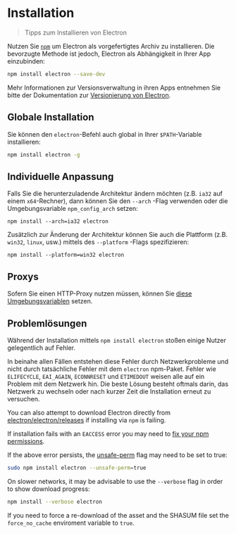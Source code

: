 # Installation

> Tipps zum Installieren von Electron

Nutzen Sie [`npm`](https://docs.npmjs.com/) um Electron als vorgefertigtes Archiv zu installieren. Die bevorzugte Methode ist jedoch, Electron als Abhängigkeit in Ihrer App einzubinden:

```sh
npm install electron --save-dev
```

Mehr Informationen zur Versionsverwaltung in ihren Apps entnehmen Sie bitte der Dokumentation zur [Versionierung von Electron](electron-versioning.md).

## Globale Installation

Sie können den `electron`-Befehl auch global in Ihrer `$PATH`-Variable installieren:

```sh
npm install electron -g
```

## Individuelle Anpassung

Falls Sie die herunterzuladende Architektur ändern möchten (z.B. `ia32` auf einem `x64`-Rechner), dann können Sie den `--arch` -Flag verwenden oder die Umgebungsvariable `npm_config_arch` setzen:

```shell
npm install --arch=ia32 electron
```

Zusätzlich zur Änderung der Architektur können Sie auch die Plattform (z.B. `win32`, `linux`, usw.) mittels des `--platform` -Flags spezifizieren:

```shell
npm install --platform=win32 electron
```

## Proxys

Sofern Sie einen HTTP-Proxy nutzen müssen, können Sie [diese Umgebungsvariablen](https://github.com/request/request/tree/f0c4ec061141051988d1216c24936ad2e7d5c45d#controlling-proxy-behaviour-using-environment-variables) setzen.

## Problemlösungen

Während der Installation mittels `npm install electron` stoßen einige Nutzer gelegentlich auf Fehler.

In beinahe allen Fällen entstehen diese Fehler durch Netzwerkprobleme und nicht durch tatsächliche Fehler mit dem `electron` npm-Paket. Fehler wie `ELIFECYCLE`, `EAI_AGAIN`, `ECONNRESET` und `ETIMEDOUT` weisen alle auf ein Problem mit dem Netzwerk hin. Die beste Lösung besteht oftmals darin, das Netzwerk zu wechseln oder nach kurzer Zeit die Installation erneut zu versuchen.

You can also attempt to download Electron directly from [electron/electron/releases](https://github.com/electron/electron/releases) if installing via `npm` is failing.

If installation fails with an `EACCESS` error you may need to [fix your npm permissions](https://docs.npmjs.com/getting-started/fixing-npm-permissions).

If the above error persists, the [unsafe-perm](https://docs.npmjs.com/misc/config#unsafe-perm) flag may need to be set to true:

```sh
sudo npm install electron --unsafe-perm=true
```

On slower networks, it may be advisable to use the `--verbose` flag in order to show download progress:

```sh
npm install --verbose electron
```

If you need to force a re-download of the asset and the SHASUM file set the `force_no_cache` enviroment variable to `true`.